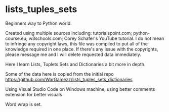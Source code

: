 # lists_tuples_sets

Beginners way to Python world.

Created using multiple sources including: tutorialspoint.com; python-course.eu; w3schools.com; Corey Schafer's YouTube tutorial. I do not mean to infringe any copyright laws, this file was compiled to put all of the knowledge required in one place. If there's any issue with the copyrights, please message me and I will delete requested data immediately.

Here I learn Lists, Tuplets Sets and Dictionaries a bit more in depth.

Some of the data here is copied from the initial repo https://github.com/WarGamezz/lists_tuples_sets_dictionaries

Using Visual Studio Code on Windows machine, using better comments extension for better visuals

Word wrap is set.